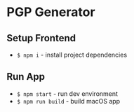 # PGP Generator

## Setup Frontend
- `$ npm i` - install project dependencies

## Run App
- `$ npm start` - run dev environment
- `$ npm run build` - build macOS app
